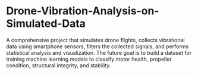 # Drone-Vibration-Analysis-on-Simulated-Data
A comprehensive project that simulates drone flights, collects vibrational data using smartphone sensors, filters the collected signals, and performs statistical analysis and visualization. The future goal is to build a dataset for training machine learning models to classify motor health, propeller condition, structural integrity, and stability.
